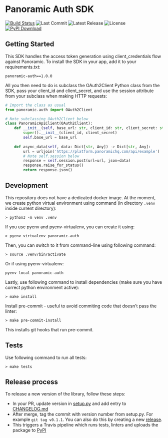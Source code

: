 # Panoramic Auth SDK

[![Build Status](https://travis-ci.org/panoramichq/panoramic-auth-py.svg?branch=master)](https://travis-ci.org/panoramichq/panoramic-auth-py)
![Last Commit](https://img.shields.io/github/last-commit/panoramichq/panoramic-auth-py)
![Latest Release](https://img.shields.io/github/v/release/panoramichq/panoramic-auth-py)
![License](https://img.shields.io/pypi/l/panoramic-auth.svg)
[![PyPI Download](https://img.shields.io/pypi/pyversions/panoramic-auth.svg)](https://pypi.org/project/panoramic-auth/)

## Getting Started

This SDK handles the access token generation using client_credentials flow against Panoramic. To install the SDK in your app, add it to your requirements.txt:

    panoramic-auth==1.0.0

All you then need to do is subclass the OAuth2Client Python class from the SDK, pass your client_id and client_secret, and use the session attribute from your subclass when making HTTP requests:

```py
# Import the class as usual
from panoramic.auth import OAuth2Client

# Note subclassing OAuth2Client below
class PanoramicApiClient(OAuth2Client):
    def __init__(self, base_url: str, client_id: str, client_secret: str):
        super().__init__(client_id, client_secret)
        self.base_url = base_url
   
    def async_data(self, data: Dict[str, Any]) -> Dict[str, Any]:
        url = urljoin('https://platform.panoramichq.com/api/example')
        # Note self.session below
        response = self.session.post(url=url, json=data)
        response.raise_for_status()
        return response.json()
```

## Development

This repository does not have a dedicated docker image. At the moment, we create python virtual environment using command (in directory `.venv` inside current directory):

```
> python3 -m venv .venv
```

If you use pyenv and pyenv-virtualenv, you can create it using:

```
> pyenv virtualenv panoramic-auth
```

Then, you can switch to it from command-line using following command:

```
> source .venv/bin/activate
```

Or if using pyenv-virtualenv:

```
pyenv local panoramic-auth
```

Lastly, use following command to install dependencies (make sure you have correct python environment active):

```
> make install
```

Install pre-commit - useful to avoid commiting code that doesn't pass the linter:

```
> make pre-commit-install
```

This installs git hooks that run pre-commit.

## Tests

Use following command to run all tests:

```
> make tests
```

## Release process

To release a new version of the library, follow these steps:

* In your PR, update version in [setup.py](setup.py) and add entry to [CHANGELOG.md](CHANGELOG.md)
* After merge, tag the commit with version number from setup.py. For example `git tag v0.1.1`. You can also do this by creating a new [release](https://github.com/panoramichq/panoramic-auth-py/releases).
* This triggers a Travis pipeline which runs tests, linters and uploads the package to [PyPI]()
